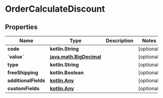 
# OrderCalculateDiscount

## Properties
| Name | Type | Description | Notes |
| ------------ | ------------- | ------------- | ------------- |
| **code** | **kotlin.String** |  |  [optional] |
| **&#x60;value&#x60;** | [**java.math.BigDecimal**](java.math.BigDecimal.md) |  |  [optional] |
| **type** | **kotlin.String** |  |  [optional] |
| **freeShipping** | **kotlin.Boolean** |  |  [optional] |
| **additionalFields** | [**kotlin.Any**](.md) |  |  [optional] |
| **customFields** | [**kotlin.Any**](.md) |  |  [optional] |



